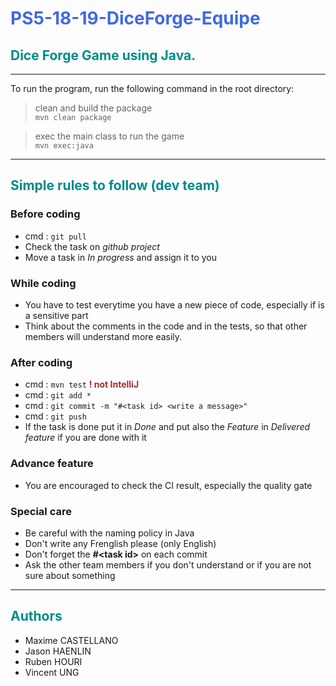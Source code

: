 # <span style="color:royalblue">PS5-18-19-DiceForge-Equipe</span>
## <span style="color:darkcyan">Dice Forge Game using Java.</span>

------------------------------------------------------------------------

To run the program, run the following command in the root directory:
> clean and build the package
<br>`mvn clean package`

> exec the main class to run the game
<br>`mvn exec:java`

------------------------------------------------------------------------

## <span style="color:darkcyan">Simple rules to follow (dev team)</span>

### Before coding
- cmd : `git pull`
- Check the task on *github project*
- Move a task in *In progress* and assign it to you

### While coding
- You have to test everytime you have a new piece of code, especially if is a sensitive part
- Think about the comments in the code and in the tests, so that other members will understand more easily.

### After coding
- cmd : `mvn test` <strong style="color:brown">! not IntelliJ</strong>
- cmd : `git add *` 
- cmd : `git commit -m "#<task id> <write a message>"`
- cmd : `git push`
- If the task is done put it in *Done* and put also the *Feature* in *Delivered feature* if you are done with it

### Advance feature
- You are encouraged to check the CI result, especially the quality gate

### Special care
- Be careful with the naming policy in Java
- Don't write any Frenglish please (only English)
- Don't forget the **#\<task id\>** on each commit
- Ask the other team members if you don't understand or if you are not sure about something


------------------------------------------------------------------------

## <span style="color:darkcyan">Authors</span>
* Maxime CASTELLANO
* Jason HAENLIN
* Ruben HOURI
* Vincent UNG